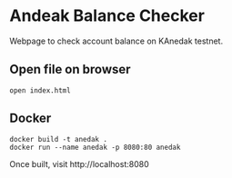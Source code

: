 # Andeak Balance Checker
Webpage to check account balance on KAnedak testnet. 

## Open file on browser

```
open index.html
```

## Docker

```
docker build -t anedak .
docker run --name anedak -p 8080:80 anedak
```
Once built, visit http://localhost:8080
